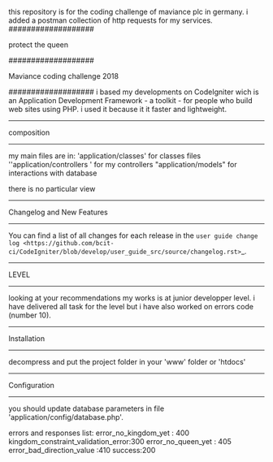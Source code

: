 this repository is for the coding challenge of maviance plc in germany. i added a postman collection of http requests for my services.
###################

protect the queen

###################

Maviance coding challenge 2018

###################
i based my developments on CodeIgniter wich is an Application Development Framework - a toolkit - for people
who build web sites using PHP. i used it because it it faster and lightweight. 

*******************
composition
**************************************

my main files are in:
 'application/classes' for classes files
 ''application/controllers ' for my controllers
 "application/models" for interactions with database
 
 there is no particular view


**************************
Changelog and New Features
**************************

You can find a list of all changes for each release in the `user
guide change log <https://github.com/bcit-ci/CodeIgniter/blob/develop/user_guide_src/source/changelog.rst>`_.

*******************
LEVEL
**************************************
looking at your recommendations my works is at junior developper level. i have delivered all task for the level but i have also worked on errors code (number 10). 

************
Installation
************

decompress and put the project folder in your 'www' folder or 'htdocs'

*******
Configuration
*******

you should update database parameters in file 'application/config/database.php'. 

errors and responses list:
error_no_kingdom_yet : 400
kingdom_constraint_validation_error:300
error_no_queen_yet : 405
error_bad_direction_value :410
success:200
